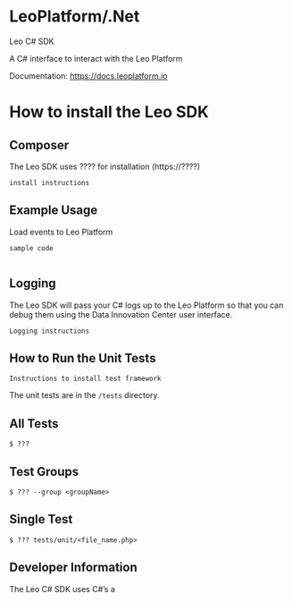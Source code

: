 LeoPlatform/.Net
===================

Leo C# SDK

A C# interface to interact with the Leo Platform

Documentation: https://docs.leoplatform.io

How to install the Leo SDK
===================================

Composer
--------
The Leo SDK uses ???? for installation (https://????)

```
install instructions
```

Example Usage
-------------

Load events to Leo Platform
```
sample code


```

Logging
-------
The Leo SDK will pass your C# logs up to the Leo Platform so that you can debug them using the Data Innovation Center user interface.

```
Logging instructions

```


How to Run the Unit Tests
-------------------------

```
Instructions to install test framework
```

The unit tests are in the `/tests` directory.

All Tests
---------

```
$ ???
```

Test Groups
-----------
```
$ ??? --group <groupName> 
```

Single Test 
-----------
```
$ ??? tests/unit/<file_name.php>
```

Developer Information
---------------------

The Leo C# SDK uses C#’s a
